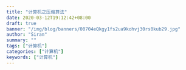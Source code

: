 ```yaml
---
title: "计算机之压缩算法"
date: 2020-03-12T19:12:42+08:00
draft: true
banner: "/img/blog/banners/00704eQkgy1fs2ua9kohvj30rs0kub29.jpg"
author: "Siran"
summary: ""
tags: ["计算机"]
categories: ["计算机"]
keywords: ["计算机"]
---
```


